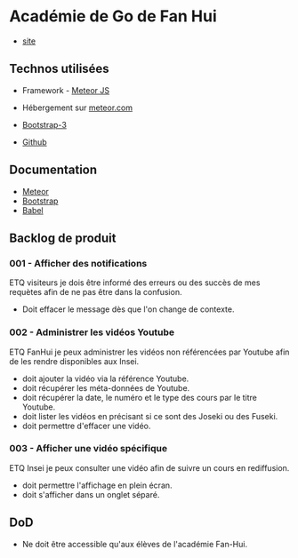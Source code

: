 # Académie de Go de Fan Hui
- [site](http://goacademie.github.io/fanhui/)

## Technos utilisées
- Framework - [Meteor JS](https://www.meteor.com/)
- Hébergement sur [meteor.com](fanhui.meteor.com)

- [Bootstrap-3](http://getbootstrap.com)
- [Github](https://github.com/goacademie/fanhui)

## Documentation
- [Meteor](http://docs.meteor.com/#/full)
- [Bootstrap](http://getbootstrap.com/components)
- [Babel](http://babeljs.io/docs/learn-es2015/)

## Backlog de produit

### 001 - Afficher des notifications
ETQ visiteurs je dois être informé des erreurs ou des succès de mes requètes afin de ne pas être dans la confusion.
- Doit effacer le message dès que l'on change de contexte.

### 002 - Administrer les vidéos Youtube
ETQ FanHui je peux administrer les vidéos non référencées par Youtube afin de les rendre disponibles aux Insei.
- doit ajouter la vidéo via la référence Youtube.
- doit récupérer les méta-données de Youtube.
- doit récupérer la date, le numéro et le type des cours par le titre Youtube.
- doit lister les vidéos en précisant si ce sont des Joseki ou des Fuseki.
- doit permettre d'effacer une vidéo.

### 003 - Afficher une vidéo spécifique
ETQ Insei je peux consulter une vidéo afin de suivre un cours en rediffusion.
- doit permettre l'affichage en plein écran.
- doit s'afficher dans un onglet séparé.

## DoD
- Ne doit être accessible qu'aux élèves de l'académie Fan-Hui.

